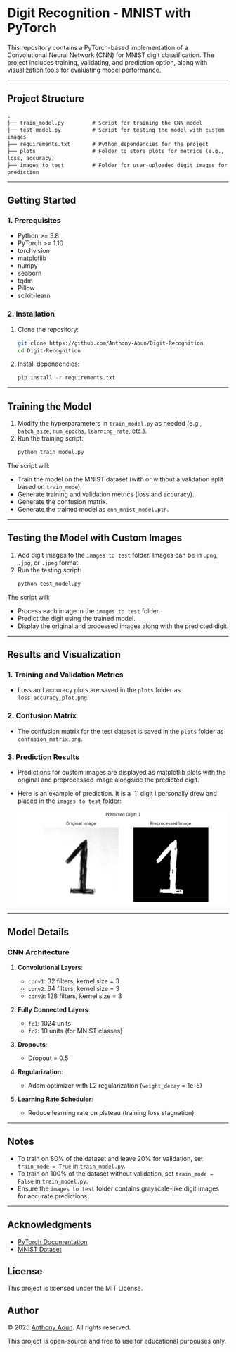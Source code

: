 # Digit Recognition - MNIST with PyTorch

This repository contains a PyTorch-based implementation of a Convolutional Neural Network (CNN) for MNIST digit classification. The project includes training, validating, and prediction option, along with visualization tools for evaluating model performance.

---

## Project Structure

```
.
├── train_model.py         # Script for training the CNN model
├── test_model.py          # Script for testing the model with custom images
├── requirements.txt       # Python dependencies for the project
├── plots                  # Folder to store plots for metrics (e.g., loss, accuracy)
├── images to test         # Folder for user-uploaded digit images for prediction
```

---

## Getting Started

### 1. Prerequisites

- Python >= 3.8
- PyTorch >= 1.10
- torchvision
- matplotlib
- numpy
- seaborn
- tqdm
- Pillow
- scikit-learn

### 2. Installation

1. Clone the repository:
   ```bash
   git clone https://github.com/Anthony-Aoun/Digit-Recognition
   cd Digit-Recognition
   ```

2. Install dependencies:
   ```bash
   pip install -r requirements.txt
   ```

---

## Training the Model

1. Modify the hyperparameters in `train_model.py` as needed (e.g., `batch_size`, `num_epochs`, `learning_rate`, etc.).
2. Run the training script:
   ```bash
   python train_model.py
   ```

The script will:
- Train the model on the MNIST dataset (with or without a validation split based on `train_mode`).
- Generate training and validation metrics (loss and accuracy).
- Generate the confusion matrix.
- Generate the trained model as `cnn_mnist_model.pth`.

---

## Testing the Model with Custom Images

1. Add digit images to the `images to test` folder. Images can be in `.png`, `.jpg`, or `.jpeg` format.
2. Run the testing script:
   ```bash
   python test_model.py
   ```

The script will:
- Process each image in the `images to test` folder.
- Predict the digit using the trained model.
- Display the original and processed images along with the predicted digit.

---

## Results and Visualization

### 1. Training and Validation Metrics
- Loss and accuracy plots are saved in the `plots` folder as `loss_accuracy_plot.png`.

### 2. Confusion Matrix
- The confusion matrix for the test dataset is saved in the `plots` folder as `confusion_matrix.png`.

### 3. Prediction Results
- Predictions for custom images are displayed as matplotlib plots with the original and preprocessed image alongside the predicted digit.
- Here is an example of prediction. It is a '1' digit I personally drew and placed in the `images to test` folder:

  ![Prediction of Digit 1](example\prediction.png)

---

## Model Details

### CNN Architecture
1. **Convolutional Layers**:
   - `conv1`: 32 filters, kernel size = 3
   - `conv2`: 64 filters, kernel size = 3
   - `conv3`: 128 filters, kernel size = 3

2. **Fully Connected Layers**:
   - `fc1`: 1024 units
   - `fc2`: 10 units (for MNIST classes)

3. **Dropouts**:
   - Dropout = 0.5

4. **Regularization**:
   - Adam optimizer with L2 regularization (`weight_decay` = 1e-5)

5. **Learning Rate Scheduler**:
   - Reduce learning rate on plateau (training loss stagnation).

---

## Notes

- To train on 80% of the dataset and leave 20% for validation, set `train_mode = True` in `train_model.py`.
- To train on 100% of the dataset without validation, set `train_mode = False` in `train_model.py`.
- Ensure the `images to test` folder contains grayscale-like digit images for accurate predictions.

---


## Acknowledgments

- [PyTorch Documentation](https://pytorch.org/docs/)
- [MNIST Dataset](http://yann.lecun.com/exdb/mnist/)

## License
This project is licensed under the MIT License.

## Author
© 2025 [Anthony Aoun](https://github.com/Anthony-Aoun). All rights reserved.

This project is open-source and free to use for educational purpouses only.
